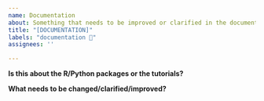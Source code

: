 ```yaml
---
name: Documentation
about: Something that needs to be improved or clarified in the documentation
title: "[DOCUMENTATION]"
labels: "documentation 📖"
assignees: ''

---
```


**Is this about the R/Python packages or the tutorials?**


**What needs to be changed/clarified/improved?**

